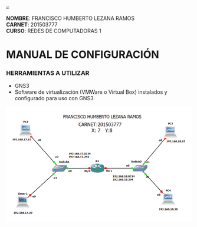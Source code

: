 <img src="https://portal.ingenieria.usac.edu.gt/images/2019/logo/logo-fiusac.png" style="zoom:50%;" />



**NOMBRE**: FRANCISCO HUMBERTO LEZANA RAMOS  
**CARNET**: 201503777  
**CURSO**: REDES DE COMPUTADORAS 1

# MANUAL DE CONFIGURACIÓN

### HERRAMIENTAS A UTILIZAR 

- GNS3
- Software de virtualización (VMWare o Virtual Box) instalados y configurado para uso con GNS3.


![Topología de Red](/src/topologia.png)

